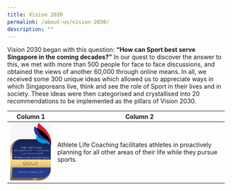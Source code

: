 ```yaml
---
title: Vision 2030
permalink: /about-us/vision-2030/
description: ""
---
```

Vision 2030 began with this question: **“How can Sport best serve Singapore in the coming decades?”** In our quest to discover the answer to this, we met with more than 500 people for face to face discussions, and obtained the views of another 60,000 through online means. In all, we received some 300 unique ideas which allowed us to appreciate ways in which Singaporeans live, think and see the role of Sport in their lives and in society. These ideas were then categorised and crystallised into 20 recommendations to be implemented as the pillars of Vision 2030.


| Column 1 | Column 2 |
| -------- | -------- | 
| <img src="/images/About%20Us/ActiveSG%20Staff%20Development/Diploma%20Gold.png" style="width: 150px;" />     | Athlete Life Coaching facilitates athletes in proactively planning for all other areas of their life while they pursue sports. |